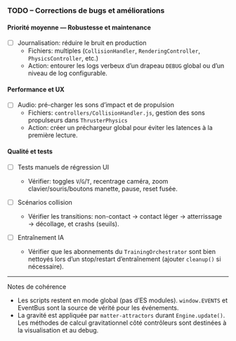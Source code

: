 ### TODO – Corrections de bugs et améliorations

#### Priorité moyenne — Robustesse et maintenance
- [ ] Journalisation: réduire le bruit en production
  - Fichiers: multiples (`CollisionHandler`, `RenderingController`, `PhysicsController`, etc.)
  - Action: entourer les logs verbeux d’un drapeau `DEBUG` global ou d’un niveau de log configurable.

#### Performance et UX
- [ ] Audio: pré-charger les sons d’impact et de propulsion
  - Fichiers: `controllers/CollisionHandler.js`, gestion des sons propulseurs dans `ThrusterPhysics`
  - Action: créer un préchargeur global pour éviter les latences à la première lecture.

#### Qualité et tests
- [ ] Tests manuels de régression UI
  - Vérifier: toggles `V`/`G`/`T`, recentrage caméra, zoom clavier/souris/boutons manette, pause, reset fusée.

- [ ] Scénarios collision
  - Vérifier les transitions: non-contact → contact léger → atterrissage → décollage, et crashs (seuils).

- [ ] Entraînement IA
  - Vérifier que les abonnements du `TrainingOrchestrator` sont bien nettoyés lors d’un stop/restart d’entraînement (ajouter `cleanup()` si nécessaire).

---

Notes de cohérence
- Les scripts restent en mode global (pas d’ES modules). `window.EVENTS` et EventBus sont la source de vérité pour les événements.
- La gravité est appliquée par `matter-attractors` durant `Engine.update()`. Les méthodes de calcul gravitationnel côté contrôleurs sont destinées à la visualisation et au debug.



